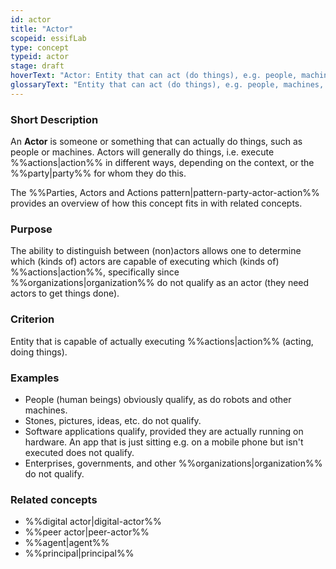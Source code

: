```yaml
---
id: actor
title: "Actor"
scopeid: essifLab
type: concept
typeid: actor
stage: draft
hoverText: "Actor: Entity that can act (do things), e.g. people, machines, but not Organizations."
glossaryText: "Entity that can act (do things), e.g. people, machines, but not %%organizations^organization%%."
---
```


### Short Description
An **Actor** is someone or something that can actually do things, such as people or machines. Actors will generally do things, i.e. execute %%actions|action%% in different ways, depending on the context, or the %%party|party%% for whom they do this.

The %%Parties, Actors and Actions pattern|pattern-party-actor-action%% provides an overview of how this concept fits in with related concepts.

### Purpose
The ability to distinguish between (non)actors allows one to determine which (kinds of) actors are capable of executing which (kinds of) %%actions|action%%, specifically since %%organizations|organization%% do not qualify as an actor (they need actors to get things done).

### Criterion
Entity that is capable of actually executing %%actions|action%% (acting, doing things).

### Examples

- People (human beings) obviously qualify, as do robots and other machines.
- Stones, pictures, ideas, etc. do not qualify.
- Software applications qualify, provided they are actually running on hardware. An app that is just sitting e.g. on a mobile phone but isn't executed does not qualify.
- Enterprises, governments, and other %%organizations|organization%% do not qualify. 

### Related concepts
- %%digital actor|digital-actor%%
- %%peer actor|peer-actor%%
- %%agent|agent%%
- %%principal|principal%%
